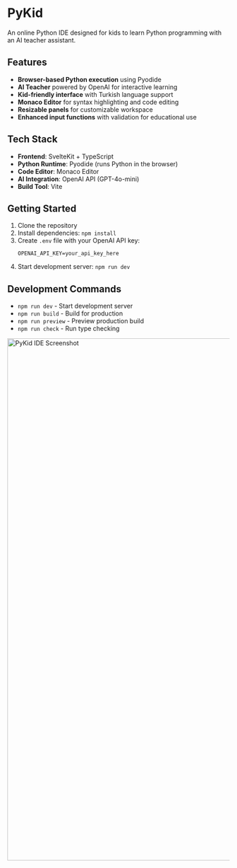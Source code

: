 # PyKid

An online Python IDE designed for kids to learn Python programming with an AI teacher assistant.

## Features

- **Browser-based Python execution** using Pyodide
- **AI Teacher** powered by OpenAI for interactive learning
- **Kid-friendly interface** with Turkish language support
- **Monaco Editor** for syntax highlighting and code editing
- **Resizable panels** for customizable workspace
- **Enhanced input functions** with validation for educational use

## Tech Stack

- **Frontend**: SvelteKit + TypeScript
- **Python Runtime**: Pyodide (runs Python in the browser)
- **Code Editor**: Monaco Editor
- **AI Integration**: OpenAI API (GPT-4o-mini)
- **Build Tool**: Vite

## Getting Started

1. Clone the repository
2. Install dependencies: `npm install`
3. Create `.env` file with your OpenAI API key:
   ```
   OPENAI_API_KEY=your_api_key_here
   ```
4. Start development server: `npm run dev`

## Development Commands

- `npm run dev` - Start development server
- `npm run build` - Build for production
- `npm run preview` - Preview production build
- `npm run check` - Run type checking

<img width="2557" height="1181" alt="PyKid IDE Screenshot" src="https://github.com/user-attachments/assets/ac6234a7-ba85-4d84-b6c0-effe671d7313" />
